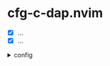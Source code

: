 # cfg-c-dap.nvim
  - [x] ...
  - [x] ...
<details>
<summary> config  </summary>

```lua

```
</details>
